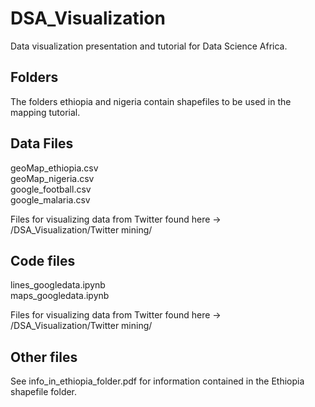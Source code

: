 # DSA_Visualization
Data visualization presentation and tutorial for Data Science Africa. 

## Folders
The folders ethiopia and nigeria contain shapefiles to be used in the mapping tutorial.

## Data Files
geoMap_ethiopia.csv \
geoMap_nigeria.csv  \
google_football.csv \
google_malaria.csv 

Files for visualizing data from Twitter found here ->  /DSA_Visualization/Twitter mining/  


## Code files
lines_googledata.ipynb \
maps_googledata.ipynb  

Files for visualizing data from Twitter found here ->  /DSA_Visualization/Twitter mining/ 


## Other files
See info_in_ethiopia_folder.pdf for information contained in the Ethiopia shapefile folder. 




